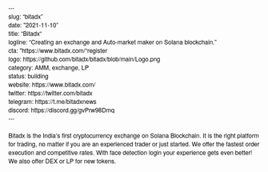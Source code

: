 <!DOCTYPE html PUBLIC "-//W3C//DTD HTML 4.01//EN" "http://www.w3.org/TR/html4/strict.dtd">
<html>
<head>
  <meta http-equiv="Content-Type" content="text/html; charset=utf-8">
  <meta http-equiv="Content-Style-Type" content="text/css">
  <title></title>
  <meta name="Generator" content="Cocoa HTML Writer">
  <meta name="CocoaVersion" content="1894.6">
  <style type="text/css">
    p.p1 {margin: 0.0px 0.0px 0.0px 0.0px; font: 12.0px 'Helvetica Neue'; color: #000000; -webkit-text-stroke: #000000}
    span.s1 {font-kerning: none}
  </style>
</head>
<body>
<p class="p1"><span class="s1">---</span></p>
<p class="p1"><span class="s1">slug: “bitadx”</span></p>
<p class="p1"><span class="s1">date: "2021-11-10”</span></p>
<p class="p1"><span class="s1">title: “Bitadx“</span></p>
<p class="p1"><span class="s1">logline: “Creating an exchange and Auto-market maker on Solana blockchain.”</span></p>
<p class="p1"><span class="s1">cta: "https://www.bitadx.com/“register</span></p>
<p class="p1"><span class="s1">logo: https://github.com/bitadx/bitadx/blob/main/Logo.png</span></p>
<p class="p1"><span class="s1">category: AMM, exchange, LP</span></p>
<p class="p1"><span class="s1">status: building</span></p>
<p class="p1"><span class="s1">website: https://www.bitadx.com/</span></p>
<p class="p1"><span class="s1">twitter: https://twitter.com/bitadx</span></p>
<p class="p1"><span class="s1">telegram: https://t.me/bitadxnews</span></p>
<p class="p1"><span class="s1">discord: https://discord.gg/gvPrw98Dmq</span></p>
<p class="p1"><span class="s1">---</span></p>
<p class="p1"><span class="s1"><br>
</span></p>
<p class="p1"><span class="s1">Bitadx is the India’s first cryptocurrency exchange on Solana Blockchain. It is the right platform for trading, no matter if you are an experienced trader or just started. We offer the fastest order execution and competitive rates. With face detection login your experience gets even better! We also offer DEX or LP for new tokens.</span></p>
</body>
</html>

